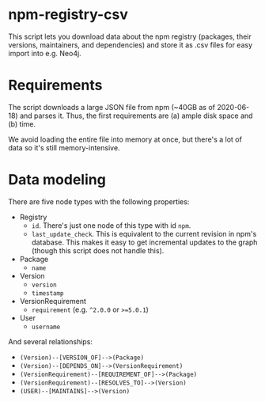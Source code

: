 # npm-registry-csv

This script lets you download data about the npm registry (packages, their versions, maintainers, and dependencies)
and store it as .csv files for easy import into e.g. Neo4j.

# Requirements
The script downloads a large JSON file from npm (~40GB as of 2020-06-18) and parses it.
Thus, the first requirements are (a) ample disk space and (b) time.

We avoid loading the entire file into memory at once, but there's a lot of data so it's still memory-intensive.

# Data modeling
There are five node types with the following properties:
* Registry
  * `id`. There's just one node of this type with id `npm`.
  * `last_update_check`. This is equivalent to the current revision in npm's database. This makes it easy to get incremental updates to the graph (though this script does not handle this).
* Package
  * `name`
* Version
  * `version`
  * `timestamp`
* VersionRequirement
  * `requirement` (e.g. `^2.0.0` or `>=5.0.1`)
* User
  * `username`

And several relationships:
* `(Version)--[VERSION_OF]-->(Package)`
* `(Version)--[DEPENDS_ON]-->(VersionRequirement)`
* `(VersionRequirement)--[REQUIREMENT_OF]-->(Package)`
* `(VersionRequirement)--[RESOLVES_TO]-->(Version)`
* `(USER)--[MAINTAINS]-->(Version)`
